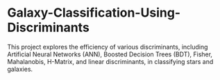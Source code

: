 # Galaxy-Classification-Using-Discriminants
This project explores the efficiency of various discriminants, including Artificial Neural Networks (ANN), Boosted Decision Trees (BDT), Fisher, Mahalanobis, H-Matrix, and linear discriminants, in classifying stars and galaxies.
